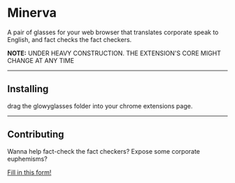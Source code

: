 # Minerva
A pair of glasses for your web browser that translates corporate speak to English, and fact checks the fact checkers.

**NOTE:** UNDER HEAVY CONSTRUCTION. THE EXTENSION'S CORE MIGHT CHANGE AT ANY TIME 

---

## Installing
drag the glowyglasses folder into your chrome extensions page.

---

## Contributing
Wanna help fact-check the fact checkers? Expose some corporate euphemisms?

[Fill in this form!](https://forms.gle/ku31tYyPfBx7KBk76)
